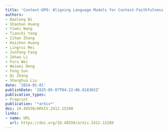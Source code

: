 ```yaml
---
title: 'Context-DPO: Aligning Language Models for Context-Faithfulness'
authors:
- Baolong Bi
- Shaohan Huang
- Yiwei Wang
- Tianchi Yang
- Zihan Zhang
- Haizhen Huang
- Lingrui Mei
- Junfeng Fang
- Zehao Li
- Furu Wei
- Weiwei Deng
- Feng Sun
- Qi Zhang
- Shenghua Liu
date: '2024-01-01'
publishDate: '2025-05-07T04:22:06.818365Z'
publication_types:
- Preprint
publication: '*arXiv*'
doi: 10.48550/ARXIV.2412.15280
links:
- name: URL
  url: https://doi.org/10.48550/arXiv.2412.15280
---
```


